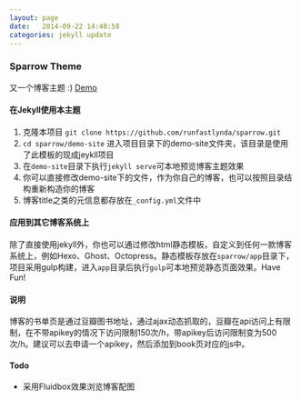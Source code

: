```yaml
---
layout: page
date:   2014-09-22 14:48:58
categories: jekyll update
---
```


### Sparrow Theme

又一个博客主题 :) [Demo](http://runfastlynda.com)


#### 在Jekyll使用本主题
1. 克隆本项目 `git clone https://github.com/runfastlynda/sparrow.git`
2. `cd sparrow/demo-site` 进入项目目录下的demo-site文件夹，该目录是使用了此模板的现成jeykll项目
3. 在`demo-site`目录下执行`jekyll serve`可本地预览博客主题效果
3. 你可以直接修改demo-site下的文件，作为你自己的博客，也可以按照目录结构重新构造你的博客
4. 博客title之类的元信息都存放在`_config.yml`文件中

#### 应用到其它博客系统上
除了直接使用jekyll外，你也可以通过修改html静态模板，自定义到任何一款博客系统上，例如Hexo、Ghost、Octopress。静态模板存放在`sparrow/app`目录下，项目采用gulp构建，进入`app`目录后执行`gulp`可本地预览静态页面效果。Have Fun!

#### 说明
博客的书单页是通过豆瓣图书地址，通过ajax动态抓取的，豆瓣在api访问上有限制，在不带apikey的情况下访问限制150次/h，带apikey后访问限制变为500次/h。建议可以去申请一个apikey，然后添加到book页对应的js中。

#### Todo
+ 采用Fluidbox效果浏览博客配图
